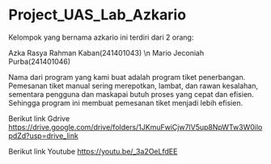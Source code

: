 # Project_UAS_Lab_Azkario

Kelompok yang bernama azkario ini terdiri dari 2 orang:

Azka Rasya Rahman Kaban(241401043) \n
Mario Jeconiah Purba(241401046)

Nama dari program yang kami buat adalah program tiket penerbangan.
Pemesanan tiket manual sering merepotkan, lambat, dan rawan kesalahan, sementara pengguna dan maskapai butuh proses yang cepat dan efisien.
Sehingga program ini membuat pemesanan tiket menjadi lebih efisien.

Berikut link Gdrive 
https://drive.google.com/drive/folders/1JKmuFwiCjw7lV5up8NpWTw3W0ilopdZd?usp=drive_link

Berikut link Youtube
https://youtu.be/_3a2OeLfdEE
